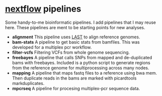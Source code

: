 # [nextflow](https://nextflow.io) pipelines



Some handy-to-me bioinformatic pipelines. I add pipelines that I may reuse here. These pipelines are ment to be starting points for new analyses.

* **alignment** This pipeline uses [LAST](http://last.cbrc.jp) to align reference genomes.
* **bam-stats** A pipeline to get basic stats from bamfiles. This was developed for a multiplex pcr workflow.
* **filter-vcfs** Filtering VCFs from whole genome sequencing.
* **freebayes** A pipeline that calls SNPs from mapped and de-duplicated bams with freebayes. Included is a python script to generate regions from the reference genome for multiprocessing across many nodes.
* **mapping** A pipeline that maps fastq files to a reference using bwa mem. Then duplicate reads in the bams are marked with picardtools markduplicates.
* **mpcrseq** A pipeline for procesing multiplex-pcr sequence data.
